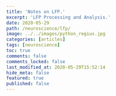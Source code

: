 ```yaml
---
title: 'Notes on LFP.'
excerpt: 'LFP Processing and Analysis.'
date: 2020-05-29
path: /neuroscience/lfp/
image: ../../images/python_regius.jpg
categories: [articles]
tags: [neuroscience]
toc: true
comments: false
comments_locked: false
last_modified_at: 2020-05-29T15:52:14
hide_meta: false
featured: true
published: false
---
```

